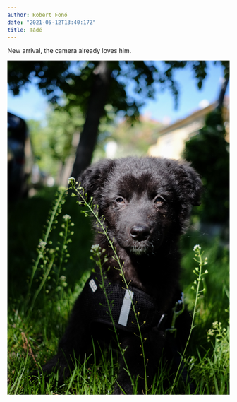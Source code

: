 ```yaml
---
author: Robert Fonó
date: "2021-05-12T13:40:17Z"
title: Tádé
---
```


New arrival, the camera already loves him.

![](FONO9086.jpg)
